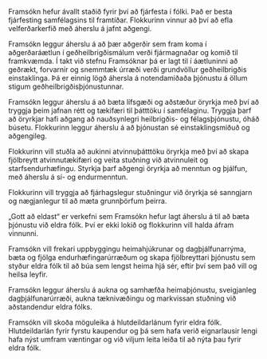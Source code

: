 Framsókn hefur ávallt staðið fyrir því að fjárfesta í fólki. Það er besta fjárfesting samfélagsins til framtíðar. Flokkurinn vinnur að því að efla velferðarkerfið með áherslu á jafnt aðgengi.

Framsókn leggur áherslu á að þær aðgerðir sem fram koma í aðgerðaráætlun í geðheilbrigðismálum verði fjármagnaðar og komið til framkvæmda. Í takt við stefnu Framsóknar þá er lagt til í áætluninni að geðrækt, forvarnir og snemmtæk úrræði verði grundvöllur geðheilbrigðis einstaklinga. Þá er einnig lögð áhersla á notendamiðaða þjónustu á öllum stigum geðheilbrigðisþjónustunnar.

Framsókn leggur áherslu á að bæta lífsgæði og aðstæður öryrkja með því að tryggja þeim jafnan rétt og tækifæri til þátttöku í samfélaginu. Tryggja þarf að öryrkjar hafi aðgang að nauðsynlegri heilbrigðis- og félagsþjónustu, óháð búsetu. Flokkurinn leggur áherslu á að þjónustan sé einstaklingsmiðuð og aðgengileg.

Flokkurinn vill stuðla að aukinni atvinnuþátttöku öryrkja með því að skapa fjölbreytt atvinnutækifæri og veita stuðning við atvinnuleit og starfsendurhæfingu. Styrkja þarf aðgengi öryrkja að menntun og þjálfun, með áherslu á sí- og endurmenntun.

Flokkurinn vill tryggja að fjárhagslegur stuðningur við öryrkja sé sanngjarn og nægjanlegur til að mæta grunnþörfum þeirra.

„Gott að eldast“ er verkefni sem Framsókn hefur lagt áherslu á til að bæta þjónustu við eldra fólk. Því er ekki lokið og flokkurinn vill halda áfram vinnunni.

Framsókn vill frekari uppbyggingu heimahjúkrunar og dagþjálfunarrýma, bæta og fjölga endurhæfingarúrræðum og skapa fjölbreyttari þjónustu sem styður eldra fólk til að búa sem lengst heima hjá sér, eftir því sem það vill og heilsa leyfir.

Framsókn leggur áherslu á aukna og samhæfða heimaþjónustu, sveigjanleg dagþjálfunarúrræði, aukna tæknivæðingu og markvissan stuðning við aðstandendur eldra fólks.

Framsókn vill skoða möguleika á hlutdeildarlánum fyrir eldra fólk. Hlutdeildarlán fyrir fyrstu kaupendur og þá sem hafa verið eignarlausir lengi hafa nýst umfram væntingar og við viljum leita leiða til að nýta þau fyrir eldra fólk.